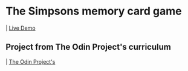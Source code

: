 # The Simpsons memory card game


| [Live Demo](https://fitto-a.github.io/shopping-cart/) 



## Project from The Odin Project's curriculum


| [The Odin Project's](https://www.theodinproject.com/) 
